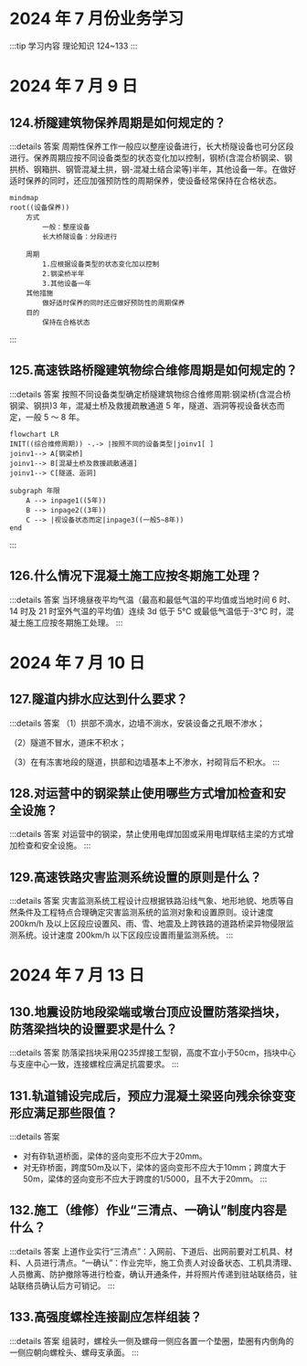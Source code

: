 # 2024 年 7 月份业务学习

:::tip 学习内容
理论知识 124~133
:::

# 2024 年 7 月 9 日

## 124.桥隧建筑物保养周期是如何规定的？

:::details 答案
周期性保养工作一般应以整座设备进行，长大桥隧设备也可分区段进行。保养周期应按不同设备类型的状态变化加以控制，钢桥(含混合桥钢梁、钢拱桥、钢箱拱、钢管混凝土拱，钢-混凝土结合梁等)半年，其他设备一年。在做好适时保养的同时，还应加强预防性的周期保养，使设备经常保持在合格状态。

```mermaid
mindmap
root((设备保养))
    方式
        一般：整座设备
        长大桥隧设备：分段进行

    周期
        1.应根据设备类型的状态变化加以控制
        2.钢梁桥半年
        3.其他设备一年
    其他措施
        做好适时保养的同时还应做好预防性的周期保养
    目的
        保持在合格状态
```
:::

## 125.高速铁路桥隧建筑物综合维修周期是如何规定的？

:::details 答案
按照不同设备类型确定桥隧建筑物综合维修周期:钢梁桥(含混合桥钢梁、钢拱)3 年，混凝土桥及救援疏散通道 5 年，隧道、涵洞等视设备状态而定，一般 5 ～ 8 年。

```mermaid
flowchart LR
INIT((综合维修周期)) -.-> |按照不同的设备类型|joinv1[ ]
joinv1--> A[钢梁桥]
joinv1--> B[混凝土桥及救援疏散通道]
joinv1--> C[隧道、涵洞]

subgraph 年限
    A --> inpage1((5年))
    B --> inpage2((3年))
    C --> |视设备状态而定|inpage3((一般5~8年))
end

```

:::

## 126.什么情况下混凝土施工应按冬期施工处理？

:::details 答案
当环境昼夜平均气温（最高和最低气温的平均值或当地时间 6 时、14 时及 21 时室外气温的平均值）连续 3d 低于 5℃ 或最低气温低于-3℃ 时，混凝土施工应按冬期施工处理。
:::

# 2024 年 7 月 10 日

## 127.隧道内排水应达到什么要求？

:::details 答案
（1）拱部不滴水，边墙不淌水，安装设备之孔眼不渗水；

（2）隧道不冒水，道床不积水；

（3）在有冻害地段的隧道，拱部和边墙基本上不渗水，衬砌背后不积水。
:::

## 128.对运营中的钢梁禁止使用哪些方式增加检查和安全设施？

:::details 答案
对运营中的钢梁，禁止使用电焊加固或采用电焊联结主梁的方式增加检查和安全设施。
:::

## 129.高速铁路灾害监测系统设置的原则是什么？

:::details 答案
灾害监测系统工程设计应根据铁路沿线气象、地形地貌、地质等自然条件及工程特点合理确定灾害监测系统的监测对象和设置原则。设计速度 200km/h 及以上区段应设置风、雨、雪、地震及上跨铁路的道路桥梁异物侵限监测系统。设计速度 200km/h 以下区段应设置雨量监测系统。
:::

# 2024 年 7 月 13 日

## 130.地震设防地段梁端或墩台顶应设置防落梁挡块，防落梁挡块的设置要求是什么？

:::details 答案
防落梁挡块采用Q235焊接工型钢，高度不宜小于50cm，挡块中心与支座中心一致，连接螺栓应满足抗震要求。
:::

## 131.轨道铺设完成后，预应力混凝土梁竖向残余徐变变形应满足那些限值？

:::details 答案
- 对有砟轨道桥面，梁体的竖向变形不应大于20mm。
- 对无砟桥面，跨度50m及以下，梁体的竖向变形不应大于10mm；跨度大于50m，梁体的竖向变形不应大于跨度的1/5000，且不大于20mm。
:::

## 132.施工（维修）作业“三清点、一确认”制度内容是什么？

:::details 答案
上道作业实行“三清点”：入网前、下道后、出网前要对工机具、材料、人员进行清点。“一确认”：作业完毕，施工负责人对设备状态、工机具清理、人员撤离、防护撤除等进行检查，确认开通条件，并将照片传递到驻站联络员，驻站联络员确认后方可销记。
:::

## 133.高强度螺栓连接副应怎样组装？

:::details 答案
组装时，螺栓头一侧及螺母一侧应各置一个垫圈，垫圈有内倒角的一侧应朝向螺栓头、螺母支承面。
:::